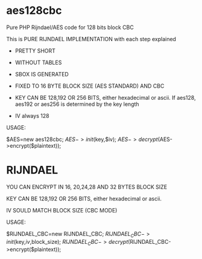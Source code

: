# aes128cbc
Pure PHP Rijndael/AES code for 128 bits block CBC

This is PURE RIJNDAEL IMPLEMENTATION with each step explained

- PRETTY SHORT

- WITHOUT TABLES

- SBOX IS GENERATED

- FIXED TO 16 BYTE BLOCK SIZE (AES STANDARD) AND CBC

- KEY CAN BE 128,192 OR 256 BITS, either hexadecimal or ascii. If aes128, aes192 or aes256 is determined by the key length

- IV always 128

USAGE:

$AES=new aes128cbc;
$AES->init($key,$iv);
$AES->decrypt($AES->encrypt($plaintext));

# RIJNDAEL

YOU CAN ENCRYPT IN 16, 20,24,28 AND 32 BYTES BLOCK SIZE

KEY CAN BE 128,192 OR 256 BITS, either hexadecimal or ascii. 

IV SOULD MATCH BLOCK SIZE (CBC MODE)

USAGE:

$RIJNDAEL_CBC=new RIJNDAEL_CBC;
$RIJNDAEL_CBC->init($key,$iv,$block_size);
$RIJNDAEL_CBC->decrypt($RIJNDAEL_CBC->encrypt($plaintext));
